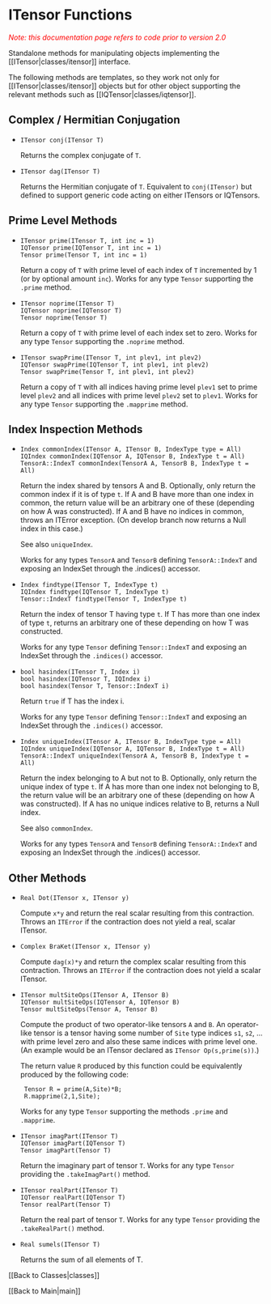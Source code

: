 # ITensor Functions #

<span style="color:red;font-style:italic;">Note: this documentation page refers to code prior to version 2.0</span>

Standalone methods for manipulating objects implementing the [[ITensor|classes/itensor]] interface. 

The following methods are templates, so they work not only for [[ITensor|classes/itensor]] objects
but for other object supporting the relevant methods such as [[IQTensor|classes/iqtensor]].

## Complex / Hermitian Conjugation

* `ITensor conj(ITensor T)`

   Returns the complex conjugate of `T`.

* `ITensor dag(ITensor T)`

   Returns the Hermitian conjugate of `T`. Equivalent to `conj(ITensor)`
   but defined to support generic code acting on either ITensors or IQTensors.


## Prime Level Methods

* `ITensor prime(ITensor T, int inc = 1)` <br/>
  `IQTensor prime(IQTensor T, int inc = 1)` <br/>
  `Tensor prime(Tensor T, int inc = 1)` <br/>

   Return a copy of `T` with prime level of each index of `T` incremented by 1 (or by optional amount `inc`).
   Works for any type `Tensor` supporting the `.prime` method.

* `ITensor noprime(ITensor T)` <br/>
  `IQTensor noprime(IQTensor T)` <br/>
  `Tensor noprime(Tensor T)` <br/>

   Return a copy of `T` with prime level of each index set to zero.
   Works for any type `Tensor` supporting the `.noprime` method.

* `ITensor swapPrime(ITensor T, int plev1, int plev2)` <br/>
  `IQTensor swapPrime(IQTensor T, int plev1, int plev2)` <br/>
  `Tensor swapPrime(Tensor T, int plev1, int plev2)` <br/>

   Return a copy of `T` with all indices having prime level `plev1` set to prime level `plev2`
   and all indices with prime level `plev2` set to `plev1`.
   Works for any type `Tensor` supporting the `.mapprime` method.

## Index Inspection Methods

* `Index commonIndex(ITensor A, ITensor B, IndexType type = All)`  <br/>
  `IQIndex commonIndex(IQTensor A, IQTensor B, IndexType t = All)` <br/>
  `TensorA::IndexT commonIndex(TensorA A, TensorB B, IndexType t = All)` 

   Return the index shared by tensors A and B. Optionally, only return the common index if it is of type `t`.
   If A and B have more than one index in common, the return value will be an arbitrary one of these (depending
   on how A was constructed). If A and B have no indices in common, throws an ITError exception. (On develop branch
   now returns a Null index in this case.)

   See also `uniqueIndex`.

   Works for any types `TensorA` and `TensorB` defining `TensorA::IndexT` and exposing an IndexSet through the .indices() accessor.

* `Index findtype(ITensor T, IndexType t)` <br/>
  `IQIndex findtype(IQTensor T, IndexType t)` <br/>
  `Tensor::IndexT findtype(Tensor T, IndexType t)`

   Return the index of tensor T having type `t`. If T has more than one index of type `t`, returns an arbitrary one of these
   depending on how T was constructed.

   Works for any type `Tensor` defining `Tensor::IndexT` and exposing an IndexSet through the `.indices()` accessor.

* `bool hasindex(ITensor T, Index i)` <br/>
  `bool hasindex(IQTensor T, IQIndex i)` <br/>
  `bool hasindex(Tensor T, Tensor::IndexT i)`

   Return `true` if T has the index i.

   Works for any type `Tensor` defining `Tensor::IndexT` and exposing an IndexSet through the `.indices()` accessor.

* `Index uniqueIndex(ITensor A, ITensor B, IndexType type = All)`  <br/>
  `IQIndex uniqueIndex(IQTensor A, IQTensor B, IndexType t = All)` <br/>
  `TensorA::IndexT uniqueIndex(TensorA A, TensorB B, IndexType t = All)` 

   Return the index belonging to A but not to B. Optionally, only return the unique index of type `t`.
   If A has more than one index not belonging to B, the return value will be an arbitrary one of these (depending
   on how A was constructed). If A has no unique indices relative to B, returns a Null index.

   See also `commonIndex`.

   Works for any types `TensorA` and `TensorB` defining `TensorA::IndexT` and exposing an IndexSet through the .indices() accessor.

## Other Methods

* `Real Dot(ITensor x, ITensor y)`

   Compute `x*y` and return the real scalar resulting from this contraction. 
   Throws an `ITError` if the contraction does not yield a real, scalar ITensor.

* `Complex BraKet(ITensor x, ITensor y)`

   Compute `dag(x)*y` and return the complex scalar resulting from this contraction.
   Throws an `ITError` if the contraction does not yield a scalar ITensor.


* `ITensor multSiteOps(ITensor A, ITensor B)` <br/>
  `IQTensor multSiteOps(IQTensor A, IQTensor B)` <br/>
  `Tensor multSiteOps(Tensor A, Tensor B)`

   Compute the product of two operator-like tensors `A` and `B`. An operator-like tensor 
   is a tensor having some number of `Site` type indices `s1`, `s2`, ... with prime level zero and also
   these same indices with prime level one. (An example would be an ITensor declared as `ITensor Op(s,prime(s))`.)

   The return value `R` produced by this function could be equivalently produced by the following code:

       Tensor R = prime(A,Site)*B;
       R.mapprime(2,1,Site);

   Works for any type `Tensor` supporting the methods `.prime` and `.mapprime`.

* `ITensor imagPart(ITensor T)` <br/>
  `IQTensor imagPart(IQTensor T)` <br/>
  `Tensor imagPart(Tensor T)`

   Return the imaginary part of tensor `T`. Works for any type `Tensor` providing the `.takeImagPart()` method.

* `ITensor realPart(ITensor T)` <br/>
  `IQTensor realPart(IQTensor T)` <br/>
  `Tensor realPart(Tensor T)`

   Return the real part of tensor `T`. Works for any type `Tensor` providing the `.takeRealPart()` method.

* `Real sumels(ITensor T)`

   Returns the sum of all elements of T.


[[Back to Classes|classes]]

[[Back to Main|main]]


